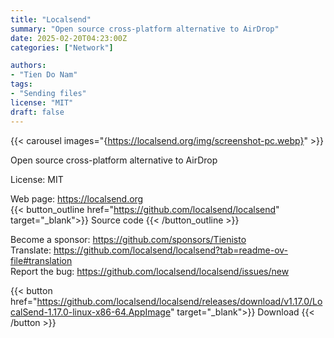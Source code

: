 ```yaml
---
title: "Localsend"
summary: "Open source cross-platform alternative to AirDrop"
date: 2025-02-20T04:23:00Z
categories: ["Network"]

authors:
- "Tien Do Nam"
tags: 
- "Sending files"
license: "MIT"
draft: false
---
```


{{< carousel images="{https://localsend.org/img/screenshot-pc.webp}" >}}

Open source cross-platform alternative to AirDrop

License: MIT

Web page: <https://localsend.org>  
{{< button_outline href="<https://github.com/localsend/localsend>" target="_blank">}}
Source code
{{< /button_outline >}}

Become a sponsor: <https://github.com/sponsors/Tienisto>  
Translate: <https://github.com/localsend/localsend?tab=readme-ov-file#translation>  
Report the bug: <https://github.com/localsend/localsend/issues/new>  

{{< button href="https://github.com/localsend/localsend/releases/download/v1.17.0/LocalSend-1.17.0-linux-x86-64.AppImage" target="_blank">}}
Download
{{< /button >}}